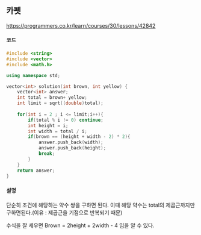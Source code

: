 ## 카펫

https://programmers.co.kr/learn/courses/30/lessons/42842

#### **코드**

```c++
#include <string>
#include <vector>
#include <math.h>

using namespace std;

vector<int> solution(int brown, int yellow) {
    vector<int> answer;
    int total = brown+ yellow;
    int limit = sqrt((double)total);
    
    for(int i = 2 ; i <= limit;i++){
        if(total % i != 0) continue;
        int height = i;
        int width = total / i;
        if(brown == (height + width - 2) * 2){
            answer.push_back(width);
            answer.push_back(height);
            break;
        }
    }
    return answer;
}
```

#### 설명

단순히 조건에 해당하는 약수 쌍을 구하면 된다. 이때 해당 약수는 total의 제곱근까지만 구하면된다.(이유 : 제곱근을 기점으로 반복되기 때문)

수식을 잘 세우면 Brown = 2height + 2width - 4 임을 알 수 있다.